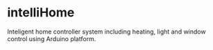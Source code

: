 intelliHome
===========

Inteligent home controller system including heating, light and window control using Arduino platform.
